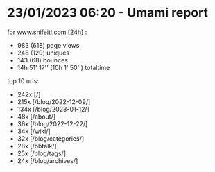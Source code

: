 # 23/01/2023 06:20 - Umami report
for www.shifeiti.com [24h] :

 - 983 (618) page views
 - 248 (129) uniques
 - 143 (68) bounces
 - 14h 51' 17'' (10h 1' 50'') totaltime


top 10 urls:
 - 242x [/]
 - 215x [/blog/2022-12-09/]
 - 134x [/blog/2023-01-12/]
 - 48x [/about/]
 - 36x [/blog/2022-12-22/]
 - 34x [/wiki/]
 - 32x [/blog/categories/]
 - 28x [/bbtalk/]
 - 25x [/blog/tags/]
 - 24x [/blog/archives/]


